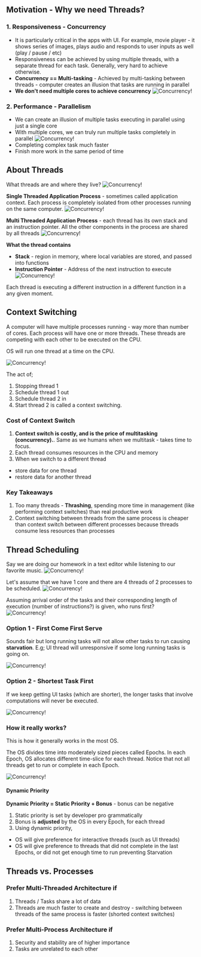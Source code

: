 ## Motivation - Why we need Threads?
### 1. Responsiveness - Concurrency
- It is particularly critical in the apps with UI. For example, movie player - it shows series of images, plays audio and responds to user inputs as well (play / pause / etc)
- Responsiveness can be achieved by using multiple threads, with a separate thread for each task. Generally, very hard to achieve otherwise.
- **Concurrency == Multi-tasking** - Achieved by multi-tasking between threads - computer creates an illusion that tasks are running in parallel
- **We don't need multiple cores to achieve concurrency**
![Concurrency!](images/thread1.png)


### 2. Performance - Parallelism
- We can create an illusion of multiple tasks executing in parallel using just a single core
- With multiple cores, we can truly run multiple tasks completely in parallel
![Concurrency!](images/thread2.png)
- Completing complex task much faster
- Finish more work in the same period of time

## About Threads
What threads are and where they live?
![Concurrency!](images/thread3.png)

**Single Threaded Application Process** - sometimes called application context. Each process is completely isolated from other processes running on the same computer.
![Concurrency!](images/thread4.png)

**Multi Threaded Application Process** - each thread has its own stack and an instruction pointer. All the other components in the process are shared by all threads
![Concurrency!](images/thread5.png)

**What the thread contains**
- **Stack** - region in memory, where local variables are stored, and passed into functions
- **Instruction Pointer** - Address of the next instruction to execute
![Concurrency!](images/thread6.png)

Each thread is executing a different instruction in a different function in a any given moment. 

## Context Switching
A computer will have multiple processes running - way more than number of cores. Each process will have one or more threads. These threads are competing with each other to be executed on the CPU.

OS will run one thread at a time on the CPU.

![Concurrency!](images/thread7.png)

The act of;
1. Stopping thread 1
2. Schedule thread 1 out
3. Schedule thread 2 in
4. Start thread 2
is called a context switching.

### Cost of Context Switch
1. **Context switch is costly, and is the price of multitasking (concurrency).**. Same as we humans when we multitask - takes time to focus.
2. Each thread consumes resources in the CPU and memory
3. When we switch to a different thread
- store data for one thread
- restore data for another thread

### Key Takeaways
1. Too many threads - **Thrashing**, spending more time in management (like performing context switches) than real productive work
2. Context switching between threads from the same process is cheaper than context switch between different processes because threads consume less resources than processes

## Thread Scheduling
Say we are doing our homework in a text editor while listening to our favorite music. 
![Concurrency!](images/thread8.png)

Let's assume that we have 1 core and there are 4 threads of 2 processes to be scheduled.
![Concurrency!](images/thread9.png)

Assuming arrival order of the tasks and their corresponding length of execution (number of instructions?) is given, who runs first?
![Concurrency!](images/thread10.png)

### Option 1 - First Come First Serve
Sounds fair but long running tasks will not allow other tasks to run causing **starvation**. E.g; UI thread will unresponsive if some long running tasks is going on.

![Concurrency!](images/thread11.png)

### Option 2 - Shortest Task First
If we keep getting UI tasks (which are shorter), the longer tasks that involve computations will never be executed.

![Concurrency!](images/thread12.png)

### How it really works?
This is how it generally works in the most OS.

The OS divides time into moderately sized pieces called Epochs. In each Epoch, OS allocates different time-slice for each thread. Notice that not all threads get to run or complete in each Epoch.

![Concurrency!](images/thread13.png)

#### Dynamic Priority

**Dynamic Priority = Static Priority + Bonus** - bonus can be negative
1. Static priority is set by developer pro grammatically
2. Bonus is **adjusted** by the OS in every Epoch, for each thread
3. Using dynamic priority, 
- OS will give preference for interactive threads (such as UI threads)
- OS will give preference to threads that did not complete in the last Epochs, or did not get enough time to run preventing Starvation

## Threads vs. Processes
### Prefer Multi-Threaded Architecture if
1. Threads / Tasks share a lot of data
2. Threads are much faster to create and destroy - switching between threads of the same process is faster (shorted context switches)

### Prefer Multi-Process Architecture if
1. Security and stability are of higher importance
2. Tasks are unrelated to each other


